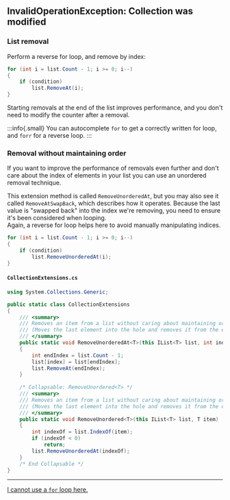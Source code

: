## InvalidOperationException: Collection was modified
### List removal
Perform a reverse for loop, and remove by index:

```csharp
for (int i = list.Count - 1; i >= 0; i--)
{
    if (condition)
        list.RemoveAt(i);
}
```

Starting removals at the end of the list improves performance, and you don't need to modify the counter after a removal.

:::info{.small}
You can autocomplete `for` to get a correctly written for loop, and `forr` for a reverse loop.
:::

### Removal without maintaining order
If you want to improve the performance of removals even further and don't care about the index of elements in your list you can use an unordered removal technique.

This extension method is called `RemoveUnorderedAt`, but you may also see it called `RemoveAtSwapBack`, which describes how it operates. Because the last value is "swapped back" into the index we're removing, you need to ensure it's been considered when looping.  
Again, a reverse for loop helps here to avoid manually manipulating indices.

```csharp
for (int i = list.Count - 1; i >= 0; i--)
{
    if (condition)
        list.RemoveUnorderedAt(i);
}
```

#### `CollectionExtensions.cs`

```csharp
using System.Collections.Generic;

public static class CollectionExtensions
{
    /// <summary>
    /// Removes an item from a list without caring about maintaining order.<br/>
    /// (Moves the last element into the hole and removes it from the end)
    /// </summary>
    public static void RemoveUnorderedAt<T>(this IList<T> list, int index)
    {
        int endIndex = list.Count - 1;
        list[index] = list[endIndex];
        list.RemoveAt(endIndex);
    }
    
    /* Collapsable: RemoveUnordered<T> */
    /// <summary>
    /// Removes an item from a list without caring about maintaining order.<br/>
    /// (Moves the last element into the hole and removes it from the end)
    /// </summary>
    public static void RemoveUnordered<T>(this IList<T> list, T item)
    {
        int indexOf = list.IndexOf(item);
        if (indexOf < 0)
            return;
        list.RemoveUnorderedAt(indexOf);
    }
    /* End Collapsable */
}
```

---

[I cannot use a `for` loop here.](Collection%20Removal.md)